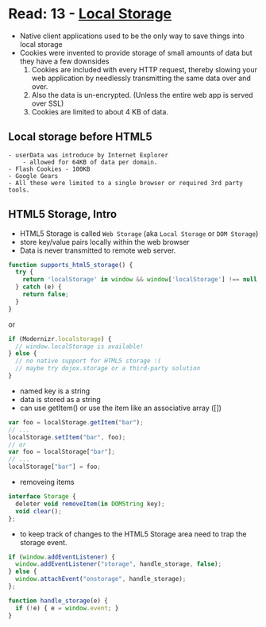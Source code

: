# Read: 13 - [Local Storage](http://diveinto.html5doctor.com/storage.html)

- Native client applications used to be the only way to save things into local storage
- Cookies were invented to provide storage of small amounts of data but they have a few downsides
    1. Cookies are included with every HTTP request, thereby slowing your web application by needlessly transmitting the same data over and over.
    1. Also the data is un-encrypted. (Unless the entire web app is served over SSL)    
    1. Cookies are limited to about 4 KB of data.

## Local storage before HTML5
    - userData was introduce by Internet Explorer
        - allowed for 64KB of data per domain. 
    - Flash Cookies - 100KB
    - Google Gears
    - All these were limited to a single browser or required 3rd party tools. 

## HTML5 Storage, Intro
- HTML5 Storage is called `Web Storage` (aka `Local Storage` or `DOM Storage`)
- store key/value pairs locally within the web browser
- Data is never transmitted to remote web server.

```JavaScript
function supports_html5_storage() {
  try {
    return 'localStorage' in window && window['localStorage'] !== null;
  } catch (e) {
    return false;
  }
}
``` 
or 
```JavaScript
if (Modernizr.localstorage) {
  // window.localStorage is available!
} else {
  // no native support for HTML5 storage :(
  // maybe try dojox.storage or a third-party solution
}
```

- named key is a string
- data is stored as a string
- can use getItem() or use the item like an associative array ([])
```JavaScript
var foo = localStorage.getItem("bar");
// ...
localStorage.setItem("bar", foo);
// or
var foo = localStorage["bar"];
// ...
localStorage["bar"] = foo;
```

- removeing items
```JavaScript
interface Storage {
  deleter void removeItem(in DOMString key);
  void clear();
};
```

- to keep track of changes to the HTML5 Storage area need to trap the storage event.
```JavaScript
if (window.addEventListener) {
  window.addEventListener("storage", handle_storage, false);
} else {
  window.attachEvent("onstorage", handle_storage);
};

function handle_storage(e) {
  if (!e) { e = window.event; }
}
```

